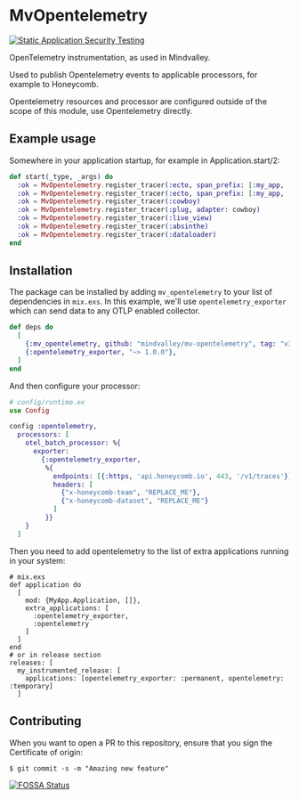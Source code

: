 # MvOpentelemetry

[![Static Application Security Testing](https://github.com/mindvalley/mv-opentelemetry/actions/workflows/gh-action-sast-ci.yaml/badge.svg)](https://github.com/mindvalley/mv-opentelemetry/actions/workflows/gh-action-sast-ci.yaml)

OpenTelemetry instrumentation, as used in Mindvalley.

Used to publish Opentelemetry events to applicable processors, for example
to Honeycomb.

Opentelemetry resources and processor are configured outside of the scope
of this module, use Opentelemetry directly.

## Example usage

Somewhere in your application startup, for example in Application.start/2:

```elixir
def start(_type, _args) do
  :ok = MvOpentelemetry.register_tracer(:ecto, span_prefix: [:my_app, :repo])
  :ok = MvOpentelemetry.register_tracer(:ecto, span_prefix: [:my_app, :replica_repo])
  :ok = MvOpentelemetry.register_tracer(:cowboy)
  :ok = MvOpentelemetry.register_tracer(:plug, adapter: cowboy)
  :ok = MvOpentelemetry.register_tracer(:live_view)
  :ok = MvOpentelemetry.register_tracer(:absinthe)
  :ok = MvOpentelemetry.register_tracer(:dataloader)
end
```

## Installation

The package can be installed by adding `mv_opentelemetry` to your list of
dependencies in `mix.exs`. In this example, we'll use `opentelemetry_exporter`
which can send data to any OTLP enabled collector.

```elixir
def deps do
  [
    {:mv_opentelemetry, github: "mindvalley/mv-opentelemetry", tag: "v3.0.0"},
    {:opentelemetry_exporter, "~> 1.0.0"},
  ]
end
```

And then configure your processor:

```elixir
# config/runtime.ex
use Config

config :opentelemetry,
  processors: [
    otel_batch_processor: %{
      exporter:
        {:opentelemetry_exporter,
         %{
           endpoints: [{:https, 'api.honeycomb.io', 443, '/v1/traces'}],
           headers: [
             {"x-honeycomb-team", "REPLACE_ME"},
             {"x-honeycomb-dataset", "REPLACE_ME"}
           ]
         }}
    }
  ]
```

Then you need to add opentelemetry to the list of extra applications running in your system:
```
# mix.exs
def application do
  [
    mod: {MyApp.Application, []},
    extra_applications: [
      :opentelemetry_exporter,
      :opentelemetry
    ]
  ]
end
# or in release section
releases: [
  my_instrumented_release: [
    applications: [opentelemetry_exporter: :permanent, opentelemetry: :temporary]
  ]

```
## Contributing

When you want to open a PR to this repository, ensure that you sign the Certificate of origin:

```
$ git commit -s -m "Amazing new feature"
```

[![FOSSA Status](https://app.fossa.com/api/projects/git%2Bgithub.com%2Fmindvalley%2Fmv-opentelemetry.svg?type=large)](https://app.fossa.com/projects/git%2Bgithub.com%2Fmindvalley%2Fmv-opentelemetry?ref=badge_large)
